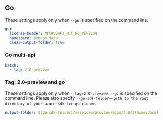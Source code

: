 ## Go

These settings apply only when `--go` is specified on the command line.

``` yaml $(go)
go:
  license-header: MICROSOFT_MIT_NO_VERSION
  namespace: azmaps.data
  clear-output-folder: true
```

### Go multi-api

``` yaml $(go) && $(multiapi)
batch:
  - tag: 2.0-preview
```

### Tag: 2.0-preview and go

These settings apply only when `--tag=2.0-preview --go` is specified on the command line.
Please also specify `--go-sdk-folder=<path to the root directory of your azure-sdk-for-go clone>`.

``` yaml $(tag) == '2.0-preview' && $(go)
output-folder: $(go-sdk-folder)/services/preview/maps/2.0/$(namespace)
```